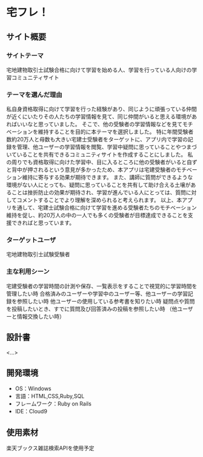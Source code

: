 # 宅フレ！

## サイト概要
### サイトテーマ
宅地建物取引士試験合格に向けて学習を始める人、学習を行っている人向けの学習コミュニティサイト

### テーマを選んだ理由
私自身資格取得に向けて学習を行った経験があり、同じように頑張っている仲間が近くにいたりその人たちの学習情報を見て、同じ仲間がいると思える環境があればいいなと思っていました。
そこで、他の受験者の学習情報などを見てモチベーションを維持することを目的に本テーマを選択しました。
特に年間受験者数約20万人と母数も大きい宅建士受験者をターゲットに、アプリ内で学習の記録を管理、他ユーザーの学習情報を閲覧、学習中疑問に思っていることやつまづいていることを共有できるコミュニティサイトを作成することにしました。
私の周りでも資格取得に向けた学習中、目に入るところに他の受験者がいると自ずと背中が押されるという意見が多かったため、本アプリは宅建受験者のモチベーション維持に寄与する効果が期待できます。
また、講師に質問ができるような環境がない人にとっても、疑問に思っていることを共有して助け合える土壌があることは挫折防止の効果が期待され、学習が進んでいる人にとっては、質問に対してコメントすることでより理解を深められると考えられます。
以上、本アプリを通して、宅建士試験合格に向けて学習を進める受験者たちのモチベーション維持を促し、約20万人の中の一人でも多くの受験者が目標達成できることを支援できればと思っています。

### ターゲットユーザ
宅地建物取引士試験受験者

### 主な利用シーン
宅建受験者の学習時間の計測や保存、一覧表示をすることで視覚的に学習時間を管理したい時
合格済みのユーザーや学習中のユーザー等、他ユーザーの学習記録を参照したい時
他ユーザーの使用している参考書を知りたい時
疑問点や質問を投稿したいとき、すでに質問及び回答済みの投稿を参照したい時
（他ユーザーと情報交換したい時）

## 設計書
<...>

## 開発環境
- OS：Windows
- 言語：HTML,CSS,Ruby,SQL
- フレームワーク：Ruby on Rails
- IDE：Cloud9

## 使用素材
楽天ブックス雑誌検索APIを使用予定
